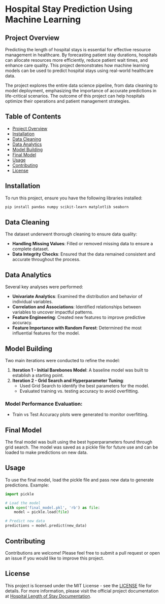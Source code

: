 
# Hospital Stay Prediction Using Machine Learning

## Project Overview

Predicting the length of hospital stays is essential for effective resource management in healthcare. By forecasting patient stay durations, hospitals can allocate resources more efficiently, reduce patient wait times, and enhance care quality. This project demonstrates how machine learning models can be used to predict hospital stays using real-world healthcare data.

The project explores the entire data science pipeline, from data cleaning to model deployment, emphasizing the importance of accurate predictions in life-critical scenarios. The outcome of this project can help hospitals optimize their operations and patient management strategies.

## Table of Contents
- [Project Overview](#project-overview)
- [Installation](#installation)
- [Data Cleaning](#data-cleaning)
- [Data Analytics](#data-analytics)
- [Model Building](#model-building)
- [Final Model](#final-model)
- [Usage](#usage)
- [Contributing](#contributing)
- [License](#license)

## Installation

To run this project, ensure you have the following libraries installed:

```bash
pip install pandas numpy scikit-learn matplotlib seaborn
```

## Data Cleaning

The dataset underwent thorough cleaning to ensure data quality:
- **Handling Missing Values**: Filled or removed missing data to ensure a complete dataset.
- **Data Integrity Checks**: Ensured that the data remained consistent and accurate throughout the process.

## Data Analytics

Several key analyses were performed:
- **Univariate Analytics**: Examined the distribution and behavior of individual variables.
- **Correlation and Associations**: Identified relationships between variables to uncover impactful patterns.
- **Feature Engineering**: Created new features to improve predictive accuracy.
- **Feature Importance with Random Forest**: Determined the most influential features for the model.

## Model Building

Two main iterations were conducted to refine the model:
1. **Iteration 1 - Initial Barebones Model**: A baseline model was built to establish a starting point.
2. **Iteration 2 - Grid Search and Hyperparameter Tuning**: 
   - Used Grid Search to identify the best parameters for the model.
   - Evaluated training vs. testing accuracy to avoid overfitting.

### Model Performance Evaluation:
- Train vs Test Accuracy plots were generated to monitor overfitting.
  
## Final Model

The final model was built using the best hyperparameters found through grid search. The model was saved as a pickle file for future use and can be loaded to make predictions on new data.

## Usage

To use the final model, load the pickle file and pass new data to generate predictions. Example:

```python
import pickle

# Load the model
with open('final_model.pkl', 'rb') as file:
    model = pickle.load(file)

# Predict new data
predictions = model.predict(new_data)
```

## Contributing

Contributions are welcome! Please feel free to submit a pull request or open an issue if you would like to improve this project.

## License

This project is licensed under the MIT License - see the [LICENSE]([https://microsoft.github.io/r-server-hospital-length-of-stay/index.html](https://opensource.microsoft.com/codeofconduct/)) file for details.
For more information, please visit the official project documentation at [Hospital Length of Stay Documentation](https://microsoft.github.io/r-server-hospital-length-of-stay/index.html).

